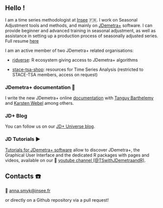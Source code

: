

<!--
**annasmyk/annasmyk** is a ✨ _special_ ✨ repository because its `README.md` (this file) appears on your GitHub profile.

Here are some ideas to get you started:

- 🔭 I’m currently working on ...
- 🌱 I’m currently learning ...
- 👯 I’m looking to collaborate on ...
- 🤔 I’m looking for help with ...
- 💬 Ask me about ...
- 📫 How to reach me: ...
- 😄 Pronouns: ...
- ⚡ Fun fact: ...born under brejnev
-->

## Hello !

I am a time series methodologist at [Insee](https://github.com/InseeFr) 🇫🇷. I work on Seasonal Adjustment tools and methods, and mainly on [JDemetra+](https://github.com/jdemetra) software. I can provide beginner and advanced training in seasonal adjustment, as well as assistance in setting up a production process of seasonally adjusted series.
Full resume [here](https://github.com/annasmyk/annasmyk/blob/main/CV_AnnaSmyk_2024.pdf)

I am an active member of two JDemetra+ related organisations: 

- [rjdverse](https://github.com/stace-tsa-shop): R ecosystem giving access to JDemetra+ algorithms
  
- [stace-tsa-shop](https://github.com/stace-tsa-shop): resources for Time Series Analysis (restricted to STACE-TSA members, access on request)

### JDemetra+ documentation 📖

I write the new JDemetra+ online [documentation](https://jdemetra-new-documentation.netlify.app/) with [Tanguy Barthelemy](https://github.com/TanguyBarthelemy) and [Karsten Webel](https://github.com/webelk-Authors) among others.

### JD+ Blog

You can follow us on our [JD+ Universe blog](https://jdemetra-universe-blog.netlify.app/).

### JD Tutorials ▶️

[Tutorials for JDemetra+ software](https://github.com/TanguyBarthelemy/JD_Tutorials) allow to discover JDemetra+, the Graphical User Interface and the dedicated R packages with pages and videos, available on our 🎥 [youtube channel (@TSwithJDemetraandR)](https://www.youtube.com/@TSwithJDemetraandR).

## Contacts ☎️

📧 anna.smyk@insee.fr

or directly on a Github repository via a pull request!
